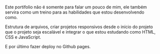 Este portifolio não é somente para falar um pouco de mim, ele também servira como um treino para as habilidades que estou desenvolvendo como.

Estrutura de arquivos, criar projetos responsivos 
desde o início do projeto que o projeto seja 
escalável e integrar o que estou estudando 
como HTML, CSS e JavaScript.

E por último fazer deploy no Github pages.